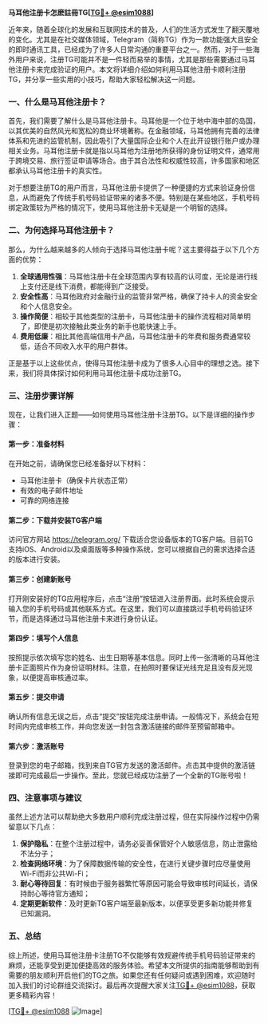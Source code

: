 **马耳他注册卡怎麽註冊TG[[TG💪+ @esim1088](https://t.me/s/esim1088)]**

近年来，随着全球化的发展和互联网技术的普及，人们的生活方式发生了翻天覆地的变化。尤其是在社交媒体领域，Telegram（简称TG）作为一款功能强大且安全的即时通讯工具，已经成为了许多人日常沟通的重要平台之一。然而，对于一些海外用户来说，注册TG可能并不是一件轻而易举的事情，尤其是那些需要通过马耳他注册卡来完成验证的用户。本文将详细介绍如何利用马耳他注册卡顺利注册TG，并分享一些实用的小技巧，帮助大家轻松解决这一问题。

### 一、什么是马耳他注册卡？

首先，我们需要了解什么是马耳他注册卡。马耳他是一个位于地中海中部的岛国，以其优美的自然风光和宽松的商业环境著称。在金融领域，马耳他拥有完善的法律体系和先进的监管机制，因此吸引了大量国际企业和个人在此开设银行账户或办理相关业务。马耳他注册卡就是指以马耳他为注册地所获得的身份证明文件，通常用于跨境交易、旅行签证申请等场合。由于其合法性和权威性较高，许多国家和地区都承认马耳他注册卡的真实性。

对于想要注册TG的用户而言，马耳他注册卡提供了一种便捷的方式来验证身份信息，从而避免了传统手机号码验证带来的诸多不便。特别是在某些地区，手机号码绑定政策较为严格的情况下，使用马耳他注册卡无疑是一个明智的选择。

### 二、为何选择马耳他注册卡？

那么，为什么越来越多的人倾向于选择马耳他注册卡呢？这主要得益于以下几个方面的优势：

1. **全球通用性强**：马耳他注册卡在全球范围内享有较高的认可度，无论是进行线上支付还是线下消费，都能得到广泛接受。
2. **安全性高**：马耳他政府对金融行业的监管非常严格，确保了持卡人的资金安全和个人信息安全。
3. **操作简便**：相较于其他类型的注册卡，马耳他注册卡的操作流程相对简单明了，即使是初次接触此类业务的新手也能快速上手。
4. **费用低廉**：相比其他高端信用卡产品，马耳他注册卡的年费和服务费通常较低，适合不同收入水平的用户群体。

正是基于以上这些优点，使得马耳他注册卡成为了很多人心目中的理想之选。接下来，我们将具体探讨如何利用马耳他注册卡成功注册TG。

### 三、注册步骤详解

现在，让我们进入正题——如何使用马耳他注册卡注册TG。以下是详细的操作步骤：

#### 第一步：准备材料

在开始之前，请确保您已经准备好以下材料：
- 马耳他注册卡（确保卡片状态正常）
- 有效的电子邮件地址
- 可靠的网络连接

#### 第二步：下载并安装TG客户端

访问官方网站 https://telegram.org/ 下载适合您设备版本的TG客户端。目前TG支持iOS、Android以及桌面版等多种操作系统，您可以根据自己的需求选择合适的版本进行安装。

#### 第三步：创建新账号

打开刚安装好的TG应用程序后，点击“注册”按钮进入注册界面。此时系统会提示输入您的手机号码或其他联系方式。在这里，我们可以直接跳过手机号码验证环节，而是选择通过马耳他注册卡来进行身份认证。

#### 第四步：填写个人信息

按照提示依次填写您的姓名、出生日期等基本信息。同时上传一张清晰的马耳他注册卡正面照片作为身份证明材料。注意，在拍照时要保证光线充足且没有反光现象，以便提高审核通过率。

#### 第五步：提交申请

确认所有信息无误之后，点击“提交”按钮完成注册申请。一般情况下，系统会在短时间内完成审核工作，并向您发送一封包含激活链接的邮件至预留邮箱中。

#### 第六步：激活账号

登录到您的电子邮箱，找到来自TG官方发送的激活邮件。点击其中提供的激活链接即可完成最后一步操作。至此，您就已经成功注册了一个全新的TG账号啦！

### 四、注意事项与建议

虽然上述方法可以帮助绝大多数用户顺利完成注册过程，但在实际操作过程中仍需留意以下几点：

1. **保护隐私**：在整个注册过程中，请务必妥善保管好个人敏感信息，防止泄露给不法分子；
2. **检查网络环境**：为了保障数据传输的安全性，在进行关键步骤时应尽量使用Wi-Fi而非公共Wi-Fi；
3. **耐心等待回复**：有时候由于服务器繁忙等原因可能会导致审核时间延长，请保持耐心等待官方通知；
4. **定期更新软件**：及时更新TG客户端至最新版本，以便享受更多新功能并修复已知漏洞。

### 五、总结

综上所述，使用马耳他注册卡注册TG不仅能够有效规避传统手机号码验证带来的麻烦，还能享受到更加便捷高效的服务体验。希望本文所提供的指南能够帮助到有需要的朋友顺利开启他们的TG之旅。如果您还有任何疑问或遇到困难，欢迎随时加入我们的讨论群组交流探讨。最后再次提醒大家关注[TG💪+ @esim1088](https://t.me/s/esim1088)，获取更多精彩内容！

[[TG💪+ @esim1088](https://t.me/s/esim1088) ![Image](https://i.postimg.cc/4NQfJmqS/Snipaste-2025-05-13-00-14-12.png)]